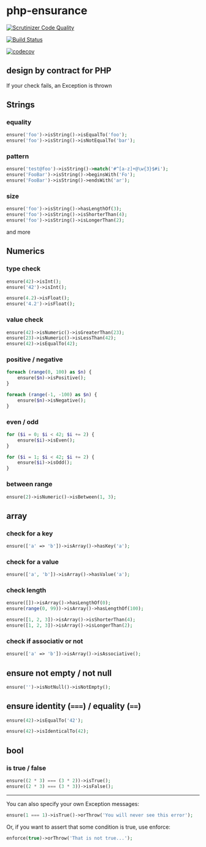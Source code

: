 # php-ensurance

[![Scrutinizer Code Quality](https://scrutinizer-ci.com/g/Dgame/php-ensurance/badges/quality-score.png?b=master)](https://scrutinizer-ci.com/g/Dgame/php-ensurance/?branch=master)

[![Build Status](https://travis-ci.org/Dgame/php-ensurance.svg?branch=master)](https://travis-ci.org/Dgame/php-ensurance)

[![codecov](https://codecov.io/gh/Dgame/php-ensurance/branch/master/graph/badge.svg)](https://codecov.io/gh/Dgame/php-ensurance)

## design by contract for PHP

If your check fails, an Exception is thrown

## Strings

### equality
```php
ensure('foo')->isString()->isEqualTo('foo');
ensure('foo')->isString()->isNotEqualTo('bar');
```

### pattern
```php
ensure('test@foo')->isString()->match('#^[a-z]+@\w{3}$#i');
ensure('FooBar')->isString()->beginsWith('Fo');
ensure('FooBar')->isString()->endsWith('ar');
```

### size
```php
ensure('foo')->isString()->hasLengthOf(3);
ensure('foo')->isString()->isShorterThan(4);
ensure('foo')->isString()->isLongerThan(2);
```

and more

## Numerics

### type check
```php
ensure(42)->isInt();
ensure('42')->isInt();

ensure(4.2)->isFloat();
ensure('4.2')->isFloat();
```

### value check
```php
ensure(42)->isNumeric()->isGreaterThan(23);
ensure(23)->isNumeric()->isLessThan(42);
ensure(42)->isEqualTo(42);
```

### positive / negative
```php
foreach (range(0, 100) as $n) {
    ensure($n)->isPositive();
}
````

```php
foreach (range(-1, -100) as $n) {
    ensure($n)->isNegative();
}
```

### even / odd
```php
for ($i = 0; $i < 42; $i += 2) {
    ensure($i)->isEven();
}
```

```php
for ($i = 1; $i < 42; $i += 2) {
    ensure($i)->isOdd();
}
```

### between range
```php
ensure(2)->isNumeric()->isBetween(1, 3);
```

## array

### check for a key
```php
ensure(['a' => 'b'])->isArray()->hasKey('a');
```

### check for a value
```php
ensure(['a', 'b'])->isArray()->hasValue('a');
```

### check length
```php
ensure([])->isArray()->hasLengthOf(0);
ensure(range(0, 99))->isArray()->hasLengthOf(100);
```

```php
ensure([1, 2, 3])->isArray()->isShorterThan(4);
ensure([1, 2, 3])->isArray()->isLongerThan(2);
```

### check if associativ or not
```php
ensure(['a' => 'b'])->isArray()->isAssociative();
```

## ensure not empty / not null

```php
ensure('')->isNotNull()->isNotEmpty();
```

## ensure identity (`===`) / equality (`==`)
```php
ensure(42)->isEqualTo('42');
```

```php
ensure(42)->isIdenticalTo(42);
```

## bool

### is true / false

```php
ensure((2 * 3) === (3 * 2))->isTrue();
ensure((2 * 3) === (3 * 3))->isFalse();
```

----

You can also specify your own Exception messages:

```php
ensure(1 === 1)->isTrue()->orThrow('You will never see this error');
```

Or, if you want to assert that some condition is true, use enforce:
```php
enforce(true)->orThrow('That is not true...');
```
